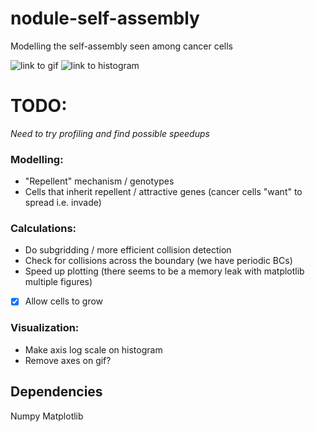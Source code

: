 # nodule-self-assembly
 Modelling the self-assembly seen among cancer cells

![link to gif](/simulation_results/animation_of_gif_folder.gif)
![link to histogram](/simulation_results/animation_of_histograms.gif)

# TODO:
*Need to try profiling and find possible speedups*

### Modelling:
- "Repellent" mechanism / genotypes
- Cells that inherit repellent / attractive genes (cancer cells "want" to spread i.e. invade)

### Calculations:
- Do subgridding / more efficient collision detection
- Check for collisions across the boundary (we have periodic BCs)
- Speed up plotting (there seems to be a memory leak with matplotlib multiple figures)
-[x] Allow cells to grow
 

### Visualization:
- Make axis log scale on histogram
- Remove axes on gif?


## Dependencies
Numpy
Matplotlib
